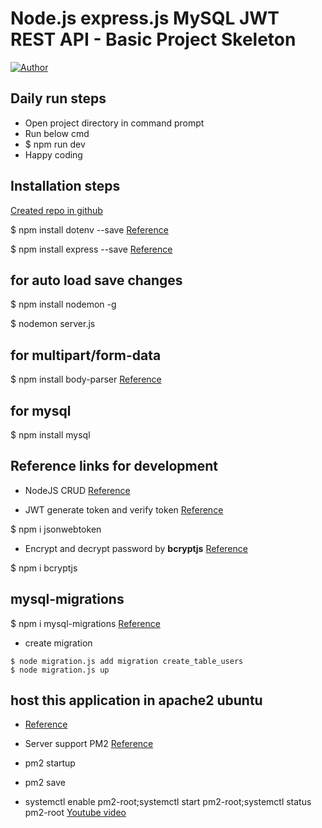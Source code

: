 # Node.js express.js MySQL JWT REST API - Basic Project Skeleton

[![Author](https://img.shields.io/badge/Author-Thilagaraja-blue.svg?style=flat-square)](https://github.com/thilakace)

## Daily run steps
* Open project directory in command prompt
* Run below cmd
* $ npm run dev
* Happy coding

## Installation steps

[Created repo in github](https://github.com/thilakace/node-js-mysql-basic) 

$ npm install dotenv --save  [Reference](https://www.npmjs.com/package/dotenv)

$ npm install express --save   [Reference](https://expressjs.com/)

## for auto load save changes
$ npm install nodemon -g

$ nodemon server.js

## for multipart/form-data
$ npm install body-parser [Reference](https://www.npmjs.com/package/body-parser)

## for mysql
$ npm install mysql

## Reference links for development

* NodeJS CRUD [Reference](https://www.itsolutionstuff.com/post/node-js-crud-with-mysql-tutorial-exampleexample.html)

* JWT generate token and verify token [Reference](https://www.section.io/engineering-education/how-to-build-authentication-api-with-jwt-token-in-nodejs/)

$ npm i jsonwebtoken

* Encrypt and decrypt password by __bcryptjs__ [Reference](https://www.npmjs.com/package/bcryptjs)

$ npm i bcryptjs

## mysql-migrations
$ npm i mysql-migrations [Reference](https://www.npmjs.com/package/mysql-migrations)

* create migration
```
$ node migration.js add migration create_table_users
$ node migration.js up
```

## host this application in apache2 ubuntu
* [Reference](https://www.cloudbooklet.com/setup-node-js-with-apache-proxy-on-ubuntu-18-04-for-production/)
* Server support PM2 [Reference](https://pm2.io/)

* pm2 startup
* pm2 save
* systemctl enable pm2-root;systemctl start pm2-root;systemctl status pm2-root
[Youtube video](https://www.youtube.com/watch?v=M4Y45g8bmYg)